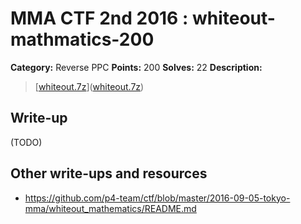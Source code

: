 # MMA CTF 2nd 2016 : whiteout-mathmatics-200

**Category:** Reverse PPC
**Points:** 200
**Solves:** 22
**Description:**

> [[whiteout.7z](./whiteout.7z)]([whiteout.7z](./whiteout.7z))


## Write-up

(TODO)

## Other write-ups and resources

* https://github.com/p4-team/ctf/blob/master/2016-09-05-tokyo-mma/whiteout_mathematics/README.md
